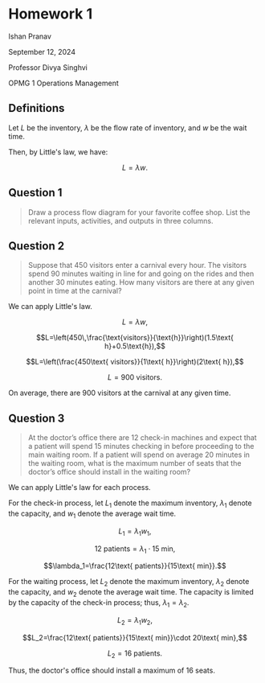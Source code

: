 # Homework 1

Ishan Pranav

September 12, 2024

Professor Divya Singhvi

OPMG 1 Operations Management

## Definitions

Let $L$ be the inventory, $\lambda$ be the flow rate of inventory, and $w$ be the wait time.

Then, by Little's law, we have:

$$L=\lambda w.$$

## Question 1

> Draw a process flow diagram for your favorite coffee shop. List the relevant
> inputs, activities, and outputs in three columns.

## Question 2

> Suppose that 450 visitors enter a carnival every hour. The visitors spend 90
> minutes waiting in line for and going on the rides and then another 30 minutes
> eating. How many visitors are there at any given point in time at the
> carnival?

We can apply Little's law.

$$L=\lambda w,$$

$$L=\left(450\,\frac{\text{visitors}}{\text{h}}\right)(1.5\text{ h}+0.5\text{h}),$$

$$L=\left(\frac{450\text{ visitors}}{1\text{ h}}\right)(2\text{ h}),$$

$$L=900\text{ visitors}.$$

On average, there are 900 visitors at the carnival at any given time.

## Question 3

> At the doctor’s office there are 12 check-in machines and expect that a
> patient will spend 15 minutes checking in before proceeding to the main
> waiting room. If a patient will spend on average 20 minutes in the waiting
> room, what is the maximum number of seats that the doctor’s office should
> install in the waiting room?

We can apply Little's law for each process.

For the check-in process, let $L_1$ denote the maximum inventory, $\lambda_1$
denote the capacity, and $w_1$ denote the average wait time.

$$L_1=\lambda_1w_1,$$

$$12\text{ patients}=\lambda_1\cdot15\text{ min},$$

$$\lambda_1=\frac{12\text{ patients}}{15\text{ min}}.$$

For the waiting process, let $L_2$ denote the maximum inventory, $\lambda_2$
denote the capacity, and $w_2$ denote the average wait time. The capacity is
limited by the capacity of the check-in process; thus, $\lambda_1=\lambda_2$.

$$L_2=\lambda_1w_2,$$

$$L_2=\frac{12\text{ patients}}{15\text{ min}}\cdot 20\text{ min},$$

$$L_2=16\text{ patients}.$$

Thus, the doctor's office should install a maximum of 16 seats.
